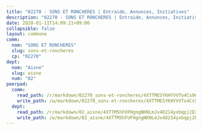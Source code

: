 ```yaml
---
title: "02270 - SONS ET RONCHERES | Entraide, Annonces, Initiatives"
description: "02270 - SONS ET RONCHERES | Entraide, Annonces, Initiatives"
date: 2020-01-11T14:09:21+09:00
collapsible: false
layout: commune
comm:
  nom: "SONS ET RONCHERES"
  slug: sons-et-roncheres
  cp: "02270"
dept:
  nom: "Aisne"
  slug: aisne
  num: "02"
peerpad:
  comm:
    read_path: /r/markdown/02270_sons-et-roncheres/4XTTMESYKHYVVTo4Cs96e18uqGn1eFX7J27kxLz2cGYD1zKex
    write_path: /w/markdown/02270_sons-et-roncheres/4XTTMESYKHYVVTo4Cs96e18uqGn1eFX7J27kxLz2cGYD1zKex-K3TgUo8BWR7ozoEfMpYo7dYjFquUcwebgxqvfh1ev3RB2UfVRfyNzjfUVQjMRBEyXT7MAZP9Hat1WxmcdXsMG7SXFyq7Vf6D2UDn5XV2FDGbvj2x6mm5AAXYTA7whokUFXVV4L4x
  dept:
    read_path: /r/markdown/02_aisne/4XTTM5hFUFHgngNKNLmJx4D214yxbqpj2EXK5CBjZ5LZF3zAf
    write_path: /w/markdown/02_aisne/4XTTM5hFUFHgngNKNLmJx4D214yxbqpj2EXK5CBjZ5LZF3zAf-K3TgUfAP6D753WPagZBnpcFgyCUpnZXNhrQsKU6J8qon6wxmFCHD5kB3GMzCYyJmAGHN58p9qgKDhnEgSAuHEK3wjVXSJoUkHyn6Vb7T2aNZ2y6ez5BMkQCEQxoUkfyK9J3TXU3M
---
```


